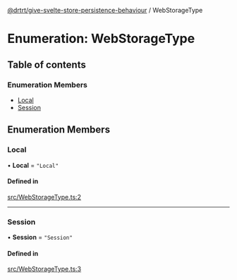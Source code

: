 [@drtrt/give-svelte-store-persistence-behaviour](../README.md) / WebStorageType

# Enumeration: WebStorageType

## Table of contents

### Enumeration Members

- [Local](WebStorageType.md#local)
- [Session](WebStorageType.md#session)

## Enumeration Members

### Local

• **Local** = ``"Local"``

#### Defined in

[src/WebStorageType.ts:2](https://github.com/drtrt-org/give-svelte-store-persistence-behaviour/blob/e45d43f/src/WebStorageType.ts#L2)

___

### Session

• **Session** = ``"Session"``

#### Defined in

[src/WebStorageType.ts:3](https://github.com/drtrt-org/give-svelte-store-persistence-behaviour/blob/e45d43f/src/WebStorageType.ts#L3)
